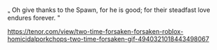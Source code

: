 ⹂ Oh give thanks to the Spawn, for he is good; for their steadfast love endures forever. "


https://tenor.com/view/two-time-forsaken-forsaken-roblox-homicidalporkchops-two-time-forsaken-gif-4940321018443498067




